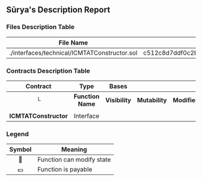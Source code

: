 ## Sūrya's Description Report

### Files Description Table


|  File Name  |  SHA-1 Hash  |
|-------------|--------------|
| ./interfaces/technical/ICMTATConstructor.sol | c512c8d7ddf0c2b31c24f8bb65ac2d9f734fab22 |


### Contracts Description Table


|  Contract  |         Type        |       Bases      |                  |                 |
|:----------:|:-------------------:|:----------------:|:----------------:|:---------------:|
|     └      |  **Function Name**  |  **Visibility**  |  **Mutability**  |  **Modifiers**  |
||||||
| **ICMTATConstructor** | Interface |  |||


### Legend

|  Symbol  |  Meaning  |
|:--------:|-----------|
|    🛑    | Function can modify state |
|    💵    | Function is payable |
